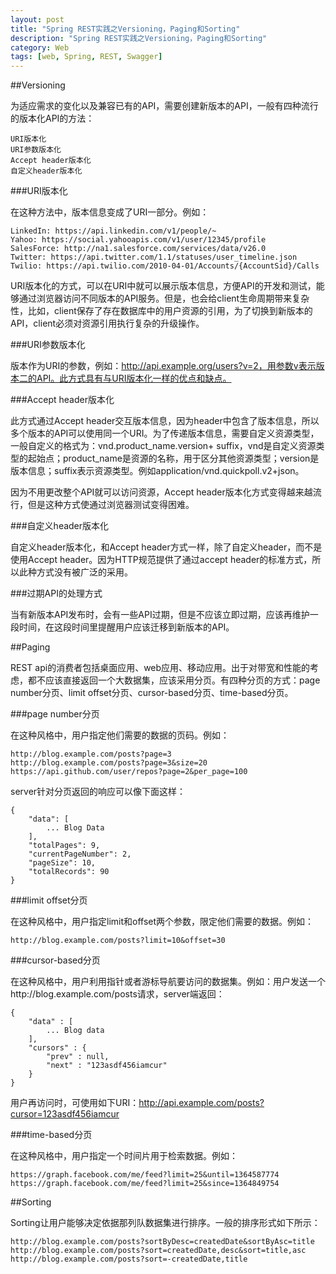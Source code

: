 ```yaml
---
layout: post
title: "Spring REST实践之Versioning，Paging和Sorting"
description: "Spring REST实践之Versioning，Paging和Sorting"
category: Web
tags: [web, Spring, REST, Swagger]
---
```


##Versioning

为适应需求的变化以及兼容已有的API，需要创建新版本的API，一般有四种流行的版本化API的方法：

	URI版本化
	URI参数版本化
	Accept header版本化
	自定义header版本化

###URI版本化

在这种方法中，版本信息变成了URI一部分。例如：

	LinkedIn: https://api.linkedin.com/v1/people/~
	Yahoo: https://social.yahooapis.com/v1/user/12345/profile
	SalesForce: http://na1.salesforce.com/services/data/v26.0
	Twitter: https://api.twitter.com/1.1/statuses/user_timeline.json
	Twilio: https://api.twilio.com/2010-04-01/Accounts/{AccountSid}/Calls

URI版本化的方式，可以在URI中就可以展示版本信息，方便API的开发和测试，能够通过浏览器访问不同版本的API服务。但是，也会给client生命周期带来复杂性，比如，client保存了存在数据库中的用户资源的引用，为了切换到新版本的API，client必须对资源引用执行复杂的升级操作。

###URI参数版本化

版本作为URI的参数，例如：http://api.example.org/users?v=2，用参数v表示版本二的API。此方式具有与URI版本化一样的优点和缺点。

###Accept header版本化

此方式通过Accept header交互版本信息，因为header中包含了版本信息，所以多个版本的API可以使用同一个URI。为了传递版本信息，需要自定义资源类型，一般自定义的格式为：vnd.product_name.version+ suffix，vnd是自定义资源类型的起始点；product_name是资源的名称，用于区分其他资源类型；version是版本信息；suffix表示资源类型。例如application/vnd.quickpoll.v2+json。

因为不用更改整个API就可以访问资源，Accept header版本化方式变得越来越流行，但是这种方式使通过浏览器测试变得困难。

###自定义header版本化

自定义header版本化，和Accept header方式一样，除了自定义header，而不是使用Accept header。因为HTTP规范提供了通过accept header的标准方式，所以此种方式没有被广泛的采用。

###过期API的处理方式

当有新版本API发布时，会有一些API过期，但是不应该立即过期，应该再维护一段时间，在这段时间里提醒用户应该迁移到新版本的API。

##Paging

REST api的消费者包括桌面应用、web应用、移动应用。出于对带宽和性能的考虑，都不应该直接返回一个大数据集，应该采用分页。有四种分页的方式：page number分页、limit offset分页、cursor-based分页、time-based分页。

###page number分页

在这种风格中，用户指定他们需要的数据的页码。例如：

	http://blog.example.com/posts?page=3
	http://blog.example.com/posts?page=3&size=20
	https://api.github.com/user/repos?page=2&per_page=100

server针对分页返回的响应可以像下面这样：

	{
	 	"data": [
	 		... Blog Data
	 	],
	 	"totalPages": 9,
	 	"currentPageNumber": 2,
	 	"pageSize": 10,
	 	"totalRecords": 90
	}

###limit offset分页

在这种风格中，用户指定limit和offset两个参数，限定他们需要的数据。例如：
	
	http://blog.example.com/posts?limit=10&offset=30

###cursor-based分页

在这种风格中，用户利用指针或者游标导航要访问的数据集。例如：用户发送一个http://blog.example.com/posts请求，server端返回：
	
	{
 		"data" : [
 			... Blog data
 		],
		"cursors" : {
 			"prev" : null,
 			"next" : "123asdf456iamcur"
 		}
	}

用户再访问时，可使用如下URI：http://api.example.com/posts?cursor=123asdf456iamcur

###time-based分页

在这种风格中，用户指定一个时间片用于检索数据。例如：

	https://graph.facebook.com/me/feed?limit=25&until=1364587774
	https://graph.facebook.com/me/feed?limit=25&since=1364849754

##Sorting

Sorting让用户能够决定依据那列队数据集进行排序。一般的排序形式如下所示：

	http://blog.example.com/posts?sortByDesc=createdDate&sortByAsc=title
	http://blog.example.com/posts?sort=createdDate,desc&sort=title,asc
	http://blog.example.com/posts?sort=-createdDate,title
